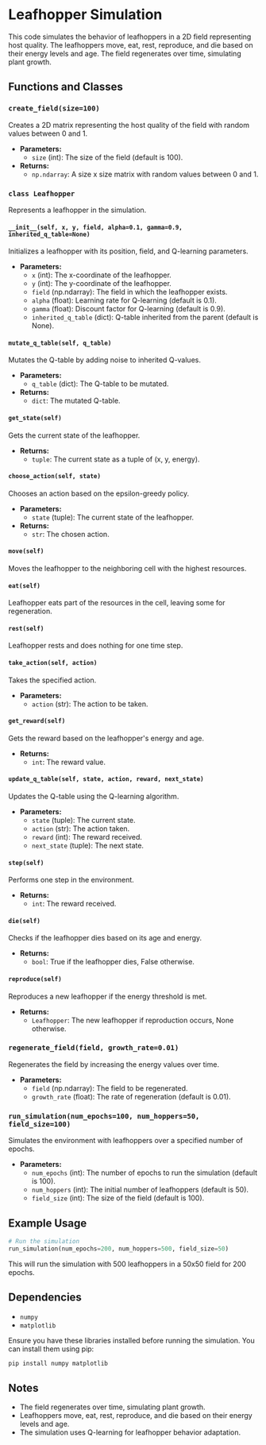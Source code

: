 # Leafhopper Simulation

This code simulates the behavior of leafhoppers in a 2D field representing host quality. The leafhoppers move, eat, rest, reproduce, and die based on their energy levels and age. The field regenerates over time, simulating plant growth.

## Functions and Classes

### `create_field(size=100)`
Creates a 2D matrix representing the host quality of the field with random values between 0 and 1.

- **Parameters:**
  - `size` (int): The size of the field (default is 100).
- **Returns:**
  - `np.ndarray`: A size x size matrix with random values between 0 and 1.

### `class Leafhopper`

Represents a leafhopper in the simulation.

#### `__init__(self, x, y, field, alpha=0.1, gamma=0.9, inherited_q_table=None)`

Initializes a leafhopper with its position, field, and Q-learning parameters.

- **Parameters:**
  - `x` (int): The x-coordinate of the leafhopper.
  - `y` (int): The y-coordinate of the leafhopper.
  - `field` (np.ndarray): The field in which the leafhopper exists.
  - `alpha` (float): Learning rate for Q-learning (default is 0.1).
  - `gamma` (float): Discount factor for Q-learning (default is 0.9).
  - `inherited_q_table` (dict): Q-table inherited from the parent (default is None).

#### `mutate_q_table(self, q_table)`

Mutates the Q-table by adding noise to inherited Q-values.

- **Parameters:**
  - `q_table` (dict): The Q-table to be mutated.
- **Returns:**
  - `dict`: The mutated Q-table.

#### `get_state(self)`

Gets the current state of the leafhopper.

- **Returns:**
  - `tuple`: The current state as a tuple of (x, y, energy).

#### `choose_action(self, state)`

Chooses an action based on the epsilon-greedy policy.

- **Parameters:**
  - `state` (tuple): The current state of the leafhopper.
- **Returns:**
  - `str`: The chosen action.

#### `move(self)`

Moves the leafhopper to the neighboring cell with the highest resources.

#### `eat(self)`

Leafhopper eats part of the resources in the cell, leaving some for regeneration.

#### `rest(self)`

Leafhopper rests and does nothing for one time step.

#### `take_action(self, action)`

Takes the specified action.

- **Parameters:**
  - `action` (str): The action to be taken.

#### `get_reward(self)`

Gets the reward based on the leafhopper's energy and age.

- **Returns:**
  - `int`: The reward value.

#### `update_q_table(self, state, action, reward, next_state)`

Updates the Q-table using the Q-learning algorithm.

- **Parameters:**
  - `state` (tuple): The current state.
  - `action` (str): The action taken.
  - `reward` (int): The reward received.
  - `next_state` (tuple): The next state.

#### `step(self)`

Performs one step in the environment.

- **Returns:**
  - `int`: The reward received.

#### `die(self)`

Checks if the leafhopper dies based on its age and energy.

- **Returns:**
  - `bool`: True if the leafhopper dies, False otherwise.

#### `reproduce(self)`

Reproduces a new leafhopper if the energy threshold is met.

- **Returns:**
  - `Leafhopper`: The new leafhopper if reproduction occurs, None otherwise.

### `regenerate_field(field, growth_rate=0.01)`

Regenerates the field by increasing the energy values over time.

- **Parameters:**
  - `field` (np.ndarray): The field to be regenerated.
  - `growth_rate` (float): The rate of regeneration (default is 0.01).

### `run_simulation(num_epochs=100, num_hoppers=50, field_size=100)`

Simulates the environment with leafhoppers over a specified number of epochs.

- **Parameters:**
  - `num_epochs` (int): The number of epochs to run the simulation (default is 100).
  - `num_hoppers` (int): The initial number of leafhoppers (default is 50).
  - `field_size` (int): The size of the field (default is 100).

## Example Usage

```python
# Run the simulation
run_simulation(num_epochs=200, num_hoppers=500, field_size=50)
```

This will run the simulation with 500 leafhoppers in a 50x50 field for 200 epochs.

## Dependencies

- `numpy`
- `matplotlib`

Ensure you have these libraries installed before running the simulation. You can install them using pip:

```bash
pip install numpy matplotlib
```

## Notes

- The field regenerates over time, simulating plant growth.
- Leafhoppers move, eat, rest, reproduce, and die based on their energy levels and age.
- The simulation uses Q-learning for leafhopper behavior adaptation.

